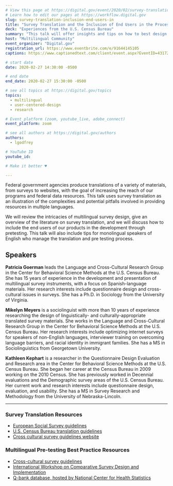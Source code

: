 ```yaml
---
# View this page at https://digital.gov/event/2020/02/survey-translation-inclusion-end-users-in
# Learn how to edit our pages at https://workflow.digital.gov
slug: survey-translation-inclusion-end-users-in
title: "Survey Translation and the Inclusion of End Users in the Process"
deck: "Experiences from the U.S. Census Bureau"
summary: "This talk will offer insights and tips on how to best design and translate surveys and other government materials aimed at reaching non-English speaking members of the public."
host: "Multilingual Community"
event_organizer: "Digital.gov"
registration_url: https://www.eventbrite.com/e/91644145105
captions: https://www.captionedtext.com/client/event.aspx?EventID=4317259&CustomerID=321

# start date
date: 2020-02-27 14:30:00 -0500

# end date
end_date: 2020-02-27 15:30:00 -0500

# see all topics at https://digital.gov/topics
topics:
  - multilingual
  - user-centered-design
  - research

# Event platform (zoom, youtube_live, adobe_connect)
event_platform: zoom

# see all authors at https://digital.gov/authors
authors:
  - lgodfrey

# YouTube ID
youtube_id:

# Make it better ♥

---
```


Federal government agencies produce translations of a variety of materials, from surveys to websites, with the goal of increasing the reach of our programs and federal data resources. This talk uses survey translation as an illustration of the complexities and potential pitfalls involved in providing resources in multiple languages.

We will review the intricacies of multilingual survey design, give an overview of the literature on survey translation, and we will discuss how to include the end users of our products in the development through pretesting. This talk will also include tips for monolingual speakers of English who manage the translation and pre testing process.

## Speakers

**Patricia Goerman** leads the Language and Cross-Cultural Research Group in the Center for Behavioral Science Methods at the U.S. Census Bureau. She has 15 years of experience in the development and presentation of multilingual survey instruments, with a focus on Spanish-language materials. Her research interests include questionnaire design and cross-cultural issues in surveys. She has a Ph.D. in Sociology from the University of Virginia.

**Mikelyn Meyers** is a sociolinguist with more than 10 years of experience researching the design of linguistically- and culturally-appropriate translated survey materials. She works in the Language and Cross-Cultural Research Group in the Center for Behavioral Science Methods at the U.S. Census Bureau. Her research interests include optimizing internet surveys for speakers of non-English languages, interviewer training on overcoming language barriers, and racial identity in immigrant families. She has a MS in Sociolinguistics from Georgetown University.

**Kathleen Kephart** is a researcher in the Questionnaire Design Evaluation and Research area in the Center for Behavioral Science Methods at the U.S. Census Bureau. She began her career at the Census Bureau in 2009 working on the 2010 Census. She has previously worked in Decennial evaluations and the Demographic survey areas of the U.S. Census Bureau. Her current work and research interests include questionnaire design, evaluation, and usability. She has a MS in Survey Research and Methodology from the University of Nebraska-Lincoln.

---

### Survey Translation Resources
- [European Social Survey guidelines](http://www.europeansocialsurvey.org/docs/round6/methods/ESS6_translation_guidelines.pdf)
- [U.S. Census Bureau translation guidelines](https://www.census.gov/srd/papers/pdf/rsm2005-06.pdf)
- [Cross cultural survey guidelines website](http://www.ccsg.isr.umich.edu/translation.cfm)

### Multilingual Pre-testing Best Practice Resources
- [Cross-cultural survey guidelines](http://www.ccsg.isr.umich.edu/pretesting.cfm)
- [International Workshop on Comparative Survey Design and Implementation](http://www.csdiworkshop.org/)
- [Q-bank database, hosted by National Center for Health Statistics](http://www.cdc.gov/QBANK/Home.aspx/)

